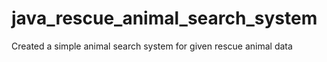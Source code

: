 # java_rescue_animal_search_system
Created a simple animal search system for given rescue animal data
